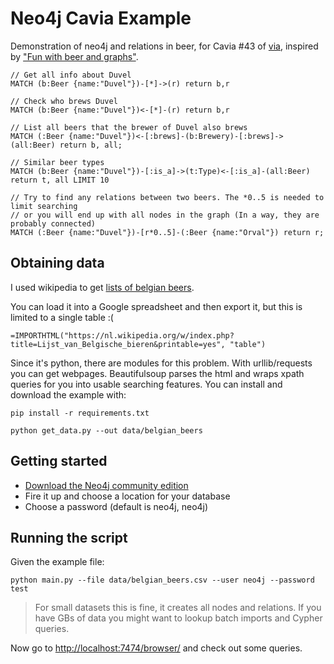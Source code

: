 Neo4j Cavia Example
===================

Demonstration of neo4j and relations in beer, for Cavia #43 of [via](https://svia.nl), inspired by ["Fun with beer and graphs"](http://blog.bruggen.com/2013/01/fun-with-beer-and-graphs.html).

```
// Get all info about Duvel
MATCH (b:Beer {name:"Duvel"})-[*]->(r) return b,r

// Check who brews Duvel
MATCH (b:Beer {name:"Duvel"})<-[*]-(r) return b,r

// List all beers that the brewer of Duvel also brews
MATCH (:Beer {name:"Duvel"})<-[:brews]-(b:Brewery)-[:brews]->(all:Beer) return b, all;

// Similar beer types
MATCH (b:Beer {name:"Duvel"})-[:is_a]->(t:Type)<-[:is_a]-(all:Beer) return t, all LIMIT 10

// Try to find any relations between two beers. The *0..5 is needed to limit searching
// or you will end up with all nodes in the graph (In a way, they are probably connected)
MATCH (:Beer {name:"Duvel"})-[r*0..5]-(:Beer {name:"Orval"}) return r;
```


## Obtaining data

I used wikipedia to get [lists of belgian beers](https://nl.wikipedia.org/w/index.php?title=Lijst_van_Belgische_bieren&printable=yes).

You can load it into a Google spreadsheet and then export it, but this is limited to a single table :(

```
=IMPORTHTML("https://nl.wikipedia.org/w/index.php?title=Lijst_van_Belgische_bieren&printable=yes", "table")
```

Since it's python, there are modules for this problem. With urllib/requests you can get webpages. Beautifulsoup parses the html and wraps xpath queries for you into usable searching features. You can install and download the example with:

```
pip install -r requirements.txt

python get_data.py --out data/belgian_beers
```


## Getting started

* [Download the Neo4j community edition](http://neo4j.com/download/)
* Fire it up and choose a location for your database
* Choose a password (default is neo4j, neo4j)


## Running the script

Given the example file:

```
python main.py --file data/belgian_beers.csv --user neo4j --password test
```

> For small datasets this is fine, it creates all nodes and relations. If you have GBs of data you might want to
> lookup batch imports and Cypher queries.

Now go to [http://localhost:7474/browser/](http://localhost:7474/browser/) and check out some queries.

